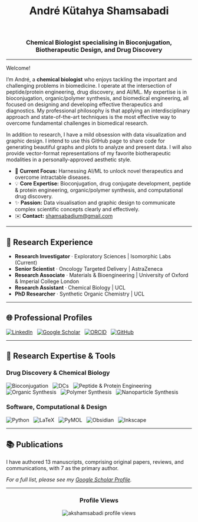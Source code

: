<div align="center">
<h1>André Kütahya Shamsabadi</h1>
  <h3>Chemical Biologist specialising in Bioconjugation, Biotherapeutic Design, and Drug Discovery</h3>
</div>

---

Welcome! 

I’m André, a **chemical biologist** who enjoys tackling the important and challenging problems in biomedicine. I operate at the intersection of peptide/protein engineering, drug discovery, and AI/ML. My expertise is in bioconjugation, organic/polymer synthesis, and biomedical engineering, all focused on designing and developing effective therapeutics and diagnostics. My professional philosophy is that applying an interdisciplinary approach and state-of-the-art techniques is the most effective way to overcome fundamental challenges in biomedical research.

In addition to research, I have a mild obsession with data visualization and graphic design. I intend to use this GitHub page to share code for generating beautiful graphs and plots to analyze and present data. I will also provide vector-format representations of my favorite biotherapeutic modalities in a personally-approved aesthetic style.

- 🔭 **Current Focus:** Harnessing AI/ML to unlock novel therapeutics and overcome intractable diseases.
- 💡 **Core Expertise:** Bioconjugation, drug conjugate development, peptide & protein engineering, organic/polymer synthesis, and computational drug discovery.
- ✨ **Passion:** Data visualisation and graphic design to communicate complex scientific concepts clearly and effectively.
- ✉️ **Contact:** shamsabadium@gmail.com

---

## 🔬 Research Experience

- **Research Investigator** · Exploratory Sciences | Isomorphic Labs (Current)
- **Senior Scientist** · Oncology Targeted Delivery | AstraZeneca
- **Research Associate** · Materials & Bioengineering | University of Oxford & Imperial College London
- **Research Assistant** · Chemical Biology | UCL
- **PhD Researcher** · Synthetic Organic Chemistry | UCL

---

## 🌐 Professional Profiles

<div align="left">
  <a href="https://www.linkedin.com/in/akshamsabadi/" target="_blank"><img src="https://img.shields.io/badge/LinkedIn-0077B5?style=for-the-badge&logo=linkedin&logoColor=white" alt="LinkedIn"/></a>
  &nbsp;
  <a href="https://scholar.google.co.uk/citations?user=LZmZFtMAAAAJ&hl=en&oi=ao" target="_blank"><img src="https://img.shields.io/badge/Google_Scholar-4285F4?style=for-the-badge&logo=google-scholar&logoColor=white" alt="Google Scholar"/></a>
  &nbsp;
  <a href="https://orcid.org/0000-0001-8466-5621" target="_blank"><img src="https://img.shields.io/badge/ORCID-A6CE39?style=for-the-badge&logo=orcid&logoColor=white" alt="ORCID"/></a>
  &nbsp;
  <a href="https://github.com/akshamsabadi" target="_blank"><img src="https://img.shields.io/badge/GitHub-181717?style=for-the-badge&logo=github&logoColor=white" alt="GitHub"/></a>

</div>

---

## 🧪 Research Expertise & Tools

### Drug Discovery & Chemical Biology
<p>
  <img src="https://img.shields.io/badge/Bioconjugation-7D3C98?style=for-the-badge" alt="Bioconjugation"/>
  &nbsp;
  <img src="https://img.shields.io/badge/Drug_Conjugates-8E44AD?style=for-the-badge" alt="DCs"/>
  &nbsp;
  <img src="https://img.shields.io/badge/Peptide_&_Protein_Engineering-A569BD?style=for-the-badge" alt="Peptide & Protein Engineering"/>
  &nbsp;
  <img src="https://img.shields.io/badge/Organic_Synthesis-D35400?style=for-the-badge" alt="Organic Synthesis"/>
  &nbsp;
  <img src="https://img.shields.io/badge/Polymer_Synthesis-E67E22?style=for-the-badge" alt="Polymer Synthesis"/>
  &nbsp;
  <img src="https://img.shields.io/badge/Nanoparticle_Synthesis-C0392B?style=for-the-badge" alt="Nanoparticle Synthesis"/>
</p>

### Software, Computational & Design
<p>
  <img src="https://img.shields.io/badge/Python-3776AB?style=for-the-badge&logo=python&logoColor=white" alt="Python"/>
  &nbsp;
  <img src="https://img.shields.io/badge/LaTeX-008080?style=for-the-badge&logo=latex&logoColor=white" alt="LaTeX"/>
  &nbsp;
  <img src="https://img.shields.io/badge/PyMOL-0066CC?style=for-the-badge&logo=moleculer&logoColor=white" alt="PyMOL"/>
  &nbsp;
  <img src="https://img.shields.io/badge/Obsidian-9B59B6?style=for-the-badge&logo=obsidian&logoColor=white" alt="Obsidian"/>
  &nbsp;
  <img src="https://img.shields.io/badge/Inkscape-000000?style=for-the-badge&logo=inkscape&logoColor=white" alt="Inkscape"/>
</p>

---

## 📚 Publications

I have authored 13 manuscripts, comprising original papers, reviews, and communications, with 7 as the primary author.

*For a full list, please see my [Google Scholar Profile](https://scholar.google.co.uk/citations?user=LZmZFtMAAAAJ&hl=en&oi=ao).*

---

<div align="center">
  <h3>Profile Views</h3>
  <img src="https://komarev.com/ghpvc/?username=akshamsabadi&label=PROFILE+VIEWS&color=blueviolet&style=flat-square" alt="akshamsabadi profile views" />
</div>
